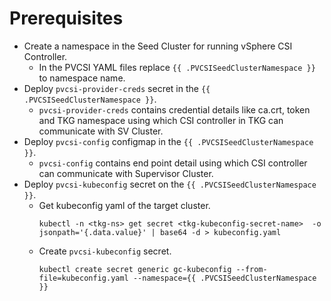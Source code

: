 # Prerequisites
- Create a namespace in the Seed Cluster for running vSphere CSI Controller.
  - In the PVCSI YAML files replace `{{ .PVCSISeedClusterNamespace }}` to namespace name.
- Deploy `pvcsi-provider-creds` secret in the `{{ .PVCSISeedClusterNamespace }}`.
   - `pvcsi-provider-creds` contains credential details like ca.crt, token and TKG namespace using which CSI controller in TKG can communicate with SV Cluster.
- Deploy `pvcsi-config` configmap in the `{{ .PVCSISeedClusterNamespace }}`.
   - `pvcsi-config` contains end point detail using which CSI controller can communicate with Supervisor Cluster.
- Deploy `pvcsi-kubeconfig` secret on the `{{ .PVCSISeedClusterNamespace }}`.
  - Get kubeconfig yaml of the target cluster.
    ```
    kubectl -n <tkg-ns> get secret <tkg-kubeconfig-secret-name>  -o jsonpath='{.data.value}' | base64 -d > kubeconfig.yaml
    ```
  - Create `pvcsi-kubeconfig` secret.
    ```
    kubectl create secret generic gc-kubeconfig --from-file=kubeconfig.yaml --namespace={{ .PVCSISeedClusterNamespace }}
    ```